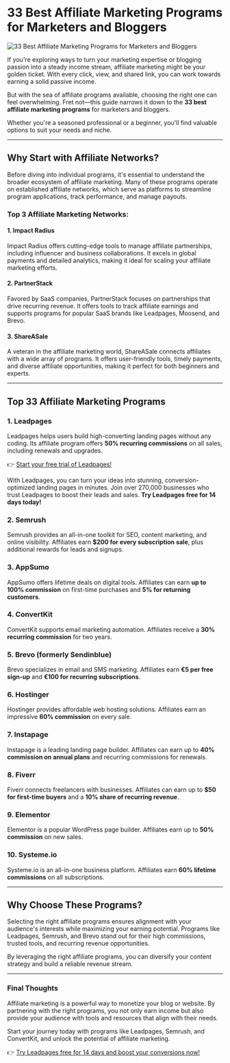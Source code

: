 # 33 Best Affiliate Marketing Programs for Marketers and Bloggers

![33 Best Affiliate Marketing Programs for Marketers and Bloggers](https://99signals.b-cdn.net/wp-content/uploads/2024/03/33-Best-Affiliate-Marketing-Programs-99signals.webp)

If you're exploring ways to turn your marketing expertise or blogging passion into a steady income stream, affiliate marketing might be your golden ticket. With every click, view, and shared link, you can work towards earning a solid passive income.

But with the sea of affiliate programs available, choosing the right one can feel overwhelming. Fret not—this guide narrows it down to the **33 best affiliate marketing programs** for marketers and bloggers.

Whether you're a seasoned professional or a beginner, you'll find valuable options to suit your needs and niche.

---

## Why Start with Affiliate Networks?

Before diving into individual programs, it's essential to understand the broader ecosystem of affiliate marketing. Many of these programs operate on established affiliate networks, which serve as platforms to streamline program applications, track performance, and manage payouts.

### Top 3 Affiliate Marketing Networks:

#### 1. **Impact Radius**
Impact Radius offers cutting-edge tools to manage affiliate partnerships, including influencer and business collaborations. It excels in global payments and detailed analytics, making it ideal for scaling your affiliate marketing efforts.

#### 2. **PartnerStack**
Favored by SaaS companies, PartnerStack focuses on partnerships that drive recurring revenue. It offers tools to track affiliate earnings and supports programs for popular SaaS brands like Leadpages, Moosend, and Brevo.

#### 3. **ShareASale**
A veteran in the affiliate marketing world, ShareASale connects affiliates with a wide array of programs. It offers user-friendly tools, timely payments, and diverse affiliate opportunities, making it perfect for both beginners and experts.

---

## Top 33 Affiliate Marketing Programs

### 1. **Leadpages**
Leadpages helps users build high-converting landing pages without any coding. Its affiliate program offers **50% recurring commissions** on all sales, including renewals and upgrades.

👉 [Start your free trial of Leadpages!](https://bit.ly/LEadPages)

With Leadpages, you can turn your ideas into stunning, conversion-optimized landing pages in minutes. Join over 270,000 businesses who trust Leadpages to boost their leads and sales. **Try Leadpages free for 14 days today!**

### 2. **Semrush**
Semrush provides an all-in-one toolkit for SEO, content marketing, and online visibility. Affiliates earn **$200 for every subscription sale**, plus additional rewards for leads and signups.

### 3. **AppSumo**
AppSumo offers lifetime deals on digital tools. Affiliates can earn **up to 100% commission** on first-time purchases and **5% for returning customers**.

### 4. **ConvertKit**
ConvertKit supports email marketing automation. Affiliates receive a **30% recurring commission** for two years.

### 5. **Brevo (formerly Sendinblue)**
Brevo specializes in email and SMS marketing. Affiliates earn **€5 per free sign-up** and **€100 for recurring subscriptions**.

### 6. **Hostinger**
Hostinger provides affordable web hosting solutions. Affiliates earn an impressive **60% commission** on every sale.

### 7. **Instapage**
Instapage is a leading landing page builder. Affiliates can earn up to **40% commission on annual plans** and recurring commissions for renewals.

### 8. **Fiverr**
Fiverr connects freelancers with businesses. Affiliates can earn up to **$50 for first-time buyers** and a **10% share of recurring revenue**.

### 9. **Elementor**
Elementor is a popular WordPress page builder. Affiliates earn up to **50% commission** on new sales.

### 10. **Systeme.io**
Systeme.io is an all-in-one business platform. Affiliates earn **60% lifetime commissions** on all subscriptions.

---

## Why Choose These Programs?

Selecting the right affiliate programs ensures alignment with your audience's interests while maximizing your earning potential. Programs like Leadpages, Semrush, and Brevo stand out for their high commissions, trusted tools, and recurring revenue opportunities.

By leveraging the right affiliate programs, you can diversify your content strategy and build a reliable revenue stream.

---

### Final Thoughts

Affiliate marketing is a powerful way to monetize your blog or website. By partnering with the right programs, you not only earn income but also provide your audience with tools and resources that align with their needs.

Start your journey today with programs like Leadpages, Semrush, and ConvertKit, and unlock the potential of affiliate marketing.

👉 [Try Leadpages free for 14 days and boost your conversions now!](https://bit.ly/LEadPages)
